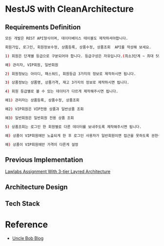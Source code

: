 # NestJS with CleanArchitecture

## Requirements Definition

```bash
모든 개발은 REST API형식이며, 데이터베이스 테이블도 제작하셔야합니다.

회원가입, 로그인, 회원정보수정, 상품등록, 상품수정, 상품조회  API를 작성해 보세요.

1) 회원은 단계별 등급으로 구분되어야 합니다. 등급구성은 자유입니다.(최소3단계 ~ 최대 5단계)

예) 관리자, VIP회원, 일반회원

2) 회원정보는 아이디, 패스워드, 회원등급 3가지의 정보로 제작하시면 됩니다.

3) 상품정보는 상품명, 상품가격, 재고 3가지의 정보로 제작하시면 됩니다.

4) 회원 등급별로 볼 수 있는 데이터가 다르게 제작해주시면 됩니다.

예1) 관리자는 상품등록, 상품수정, 상품조회

예2) VIP회원은 VIP전용 상품과 일반상품 조회

예3) 일반회원은 일반회원 전용 상품 조회

5) 상품조회는 로그인 한 회원별로 다른 데이터를 보내주도록 제작해주시면 됩니다.

예) 상품이 VIP회원에만 노출되게 한 후 로그인 사용자가 일반회원이면 접근을 못하도록 권한설정

예) 상품이 VIP회원에만 가격이 다른게 설정
```

## Previous Implementation

[Lawlabs Assignment With 3-tier Layred Architecture](https://github.com/woo-ming/lawlabs-assignment)

## Architecture Design

## Tech Stack

# Reference

- [Uncle Bob Blog](http://blog.cleancoder.com/uncle-bob/2012/08/13/the-clean-architecture.html)
